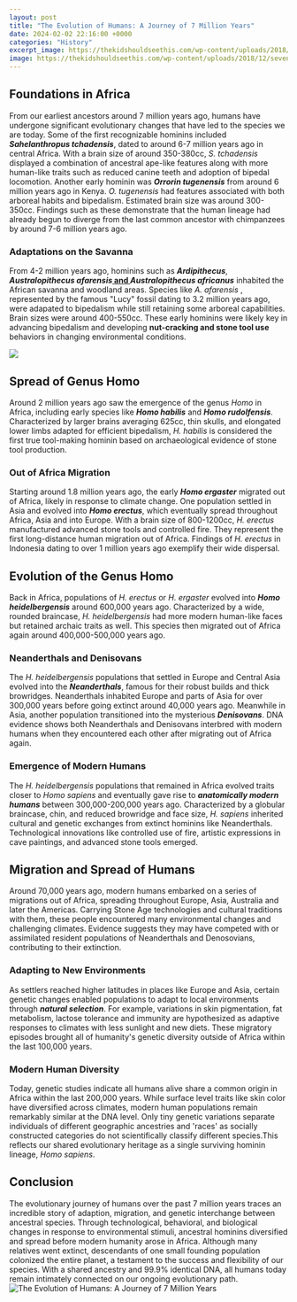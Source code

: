 ```yaml
---
layout: post
title: "The Evolution of Humans: A Journey of 7 Million Years"
date: 2024-02-02 22:16:00 +0000
categories: "History"
excerpt_image: https://thekidshouldseethis.com/wp-content/uploads/2018/12/seven-million-years-of-human-evo-1024x576.jpg
image: https://thekidshouldseethis.com/wp-content/uploads/2018/12/seven-million-years-of-human-evo-1024x576.jpg
---
```


## Foundations in Africa
From our earliest ancestors around 7 million years ago, humans have undergone significant evolutionary changes that have led to the species we are today. Some of the first recognizable hominins included **_Sahelanthropus tchadensis_**, dated to around 6-7 million years ago in central Africa. With a brain size of around 350-380cc, _S. tchadensis_ displayed a combination of ancestral ape-like features along with more human-like traits such as reduced canine teeth and adoption of bipedal locomotion. 
Another early hominin was **_Orrorin tugenensis_** from around 6 million years ago in Kenya. _O. tugenensis_ had features associated with both arboreal habits and bipedalism. Estimated brain size was around 300-350cc. Findings such as these demonstrate that the human lineage had already begun to diverge from the last common ancestor with chimpanzees by around 7-6 million years ago.
### Adaptations on the Savanna
From 4-2 million years ago, hominins such as **_Ardipithecus_**, **_Australopithecus afarensis_[ and ](https://store.fi.io.vn/collection/abbasi)_Australopithecus africanus_** inhabited the African savanna and woodland areas. Species like _A. afarensis_ , represented by the famous "Lucy" fossil dating to 3.2 million years ago, were adapated to bipedalism while still retaining some arboreal capabilities. Brain sizes were around 400-550cc. These early hominins were likely key in advancing bipedalism and developing **nut-cracking and stone tool use** behaviors in changing environmental conditions.

![](https://i.ytimg.com/vi/H4ROaPx3i40/maxresdefault.jpg)
## Spread of Genus Homo 
Around 2 million years ago saw the emergence of the genus _Homo_ in Africa, including early species like **_Homo habilis_** and **_Homo rudolfensis_**. Characterized by larger brains averaging 625cc, thin skulls, and elongated lower limbs adapted for efficient bipedalism, _H. habilis_ is considered the first true tool-making hominin based on archaeological evidence of stone tool production. 
### Out of Africa Migration
Starting around 1.8 million years ago, the early **_Homo ergaster_** migrated out of Africa, likely in response to climate change. One population settled in Asia and evolved into **_Homo erectus_**, which eventually spread throughout Africa, Asia and into Europe. With a brain size of 800-1200cc, _H. erectus_ manufactured advanced stone tools and controlled fire. They represent the first long-distance human migration out of Africa. Findings of _H. erectus_ in Indonesia dating to over 1 million years ago exemplify their wide dispersal.
## Evolution of the Genus Homo
Back in Africa, populations of _H. erectus_ or _H. ergaster_ evolved into **_Homo heidelbergensis_** around 600,000 years ago. Characterized by a wide, rounded braincase, _H. heidelbergensis_ had more modern human-like faces but retained archaic traits as well. This species then migrated out of Africa again around 400,000-500,000 years ago. 
### Neanderthals and Denisovans
The _H. heidelbergensis_ populations that settled in Europe and Central Asia evolved into the **_Neanderthals_**, famous for their robust builds and thick browridges. Neanderthals inhabited Europe and parts of Asia for over 300,000 years before going extinct around 40,000 years ago. Meanwhile in Asia, another population transitioned into the mysterious **_Denisovans_**. DNA evidence shows both Neanderthals and Denisovans interbred with modern humans when they encountered each other after migrating out of Africa again.
### Emergence of Modern Humans 
The _H. heidelbergensis_ populations that remained in Africa evolved traits closer to _Homo sapiens_ and eventually gave rise to **_anatomically modern humans_** between 300,000-200,000 years ago. Characterized by a globular braincase, chin, and reduced browridge and face size, _H. sapiens_ inherited cultural and genetic exchanges from extinct hominins like Neanderthals. Technological innovations like controlled use of fire, artistic expressions in cave paintings, and advanced stone tools emerged.
## Migration and Spread of Humans 
Around 70,000 years ago, modern humans embarked on a series of migrations out of Africa, spreading throughout Europe, Asia, Australia and later the Americas. Carrying Stone Age technologies and cultural traditions with them, these people encountered many environmental changes and challenging climates. Evidence suggests they may have competed with or assimilated resident populations of Neanderthals and Denosovians, contributing to their extinction. 
### Adapting to New Environments 
As settlers reached higher latitudes in places like Europe and Asia, certain genetic changes enabled populations to adapt to local environments through **_natural selection_**. For example, variations in skin pigmentation, fat metabolism, lactose tolerance and immunity are hypothesized as adaptive responses to climates with less sunlight and new diets. These migratory episodes brought all of humanity's genetic diversity outside of Africa within the last 100,000 years.
### Modern Human Diversity
Today, genetic studies indicate all humans alive share a common origin in Africa within the last 200,000 years. While surface level traits like skin color have diversified across climates, modern human populations remain remarkably similar at the DNA level. Only tiny genetic variations separate individuals of different geographic ancestries and 'races' as socially constructed categories do not scientifically classify different species.This reflects our shared evolutionary heritage as a single surviving hominin lineage, _Homo sapiens_.
## Conclusion 
The evolutionary journey of humans over the past 7 million years traces an incredible story of adaption, migration, and genetic interchange between ancestral species. Through technological, behavioral, and biological changes in response to environmental stimuli, ancestral hominins diversified and spread before modern humanity arose in Africa. Although many relatives went extinct, descendants of one small founding population colonized the entire planet, a testament to the success and flexibility of our species. With a shared ancestry and 99.9% identical DNA, all humans today remain intimately connected on our ongoing evolutionary path.
![The Evolution of Humans: A Journey of 7 Million Years](https://thekidshouldseethis.com/wp-content/uploads/2018/12/seven-million-years-of-human-evo-1024x576.jpg)